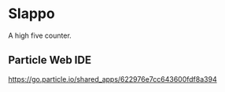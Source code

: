 # Slappo
A high five counter. 

## Particle Web IDE
https://go.particle.io/shared_apps/622976e7cc643600fdf8a394

